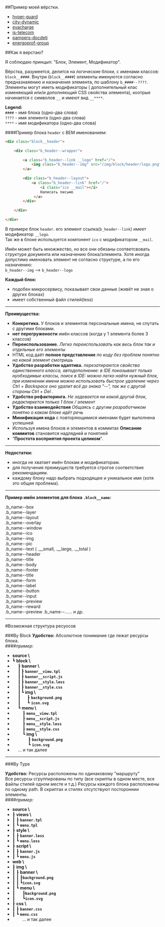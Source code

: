 
##Пример моей вёрстки.

* [hyper-guard](html.andy87.ru/hyper-guard/index.html)
* [city-dynamic](html.andy87.ru/intermobility/city-dynamic/index.html)
* [evacharge](html.andy87.ru/intermobility/evacharge/index.html)
* [is-telecom](html.andy87.ru/intermobility/is-telecom/index.html)
* [pampers-docdeti](html.andy87.ru/pampers-docdeti.pgbonus/index.html)
* [energoprof-group](https://energoprof-group.ru)

##Как я верстаю?

Я соблюдаю принцып: "Блок, Элемент, Модификатор".  

Вёрстка, разумеется, делится на логические блоки, с именами классов: `block__####`. Внутри (`block__####`) элементы 
именуются согласно предназнаяению и назначения элемента, по шаблону `b_####--????`. Элементы могут иметь модификаторы (
дополнительный клас изменяющий или/и дополняющий CSS свойства элемента), коотрые начинается с символов `__` 
 и имеют вид `__****`.

**Legend:**  
`####` - имя блока (одно-два слова)  
`????` - имя элемента (одно-два слова)  
`****` - имя модификатора (одно-два слова)

####Пример блока `header` c BEM именованием:
```HTML
<div class="block__header">
    
    <div class="b_header--wrapper">
        
        <a class="b_header--link __logo" href="/">
            <img class="b_header--img" src="/img/block/header/logo.png" alt="" />
        </a>
        
        <div class="b_header--layout">
            <a class="b_header--link" href="/">
                <i class="ico __mail"></i>
                Написать письмо
             </a>
        </div>
        
    </div>
    
</div>
```

В примере блок `header`. его элемент ссылка(`b_header--link`) имеет модификатор `__logo`.  
Так же в блоке используется компонент `ico` с модификатором `__mail`.

Имён может быть множжество, но все они обязаны соответсвовать структуре документа или назначению блока/элемента.
Хотя иногда допустимо именовать элемент не согласно структуре, а по его назначению:  
`b_header--img` --> `b_header--logo`

**Каждый блок:**
- подобен микросервису, показывает свои данные (живёт не зная о других блоках)
- имеет собственный файл стилей(less)  

-----  

**Преимущества:**
- **Конкретика.** У блоков и элементов персональные имена, не спутать с другими блоками.
- **нет перегружености** имён классов (когда у 1 элемента более 3 классов)
- **Переиспользование.** *Легко переиспользовать как весь блок так и отдельные его элементы*
- HTML код даёт **полное представление** *по коду без проблем понятно на какой элемент смотришь*
- **Удобство разработки адаптива.** *перезатираются свойства единственного класса, 
автодополнение: в IDE показывает только нуобходимые классы, поиск в IDE: можно легко найти нужный блок, 
при изменении имени можно использовать быстрое удаление через Ctrl +  Backspace оно удалит всё до знака "--", 
так же с другой стороны Ctrl + Del .*
- **Удобство рефакторинга.** *Не задевается ни какой другой блок, редактиркется только 1 блок / элемент*
- **Удобство взаимодействия** *Общаясь с другим разработчиком понятно о каком блоке идёт речь*
- **Минификация кода** с повторяющимися именами будет выполнена успешней
- Используя имена блоков и элементов в коммитах **Описание коммитов** становится надлядней и понятней
- "**Простота восприятия проекта целиком**".

-----  

**Недостатки:**
- иногда не хватает имён блокам и модификаторам.  
- для получения преимуществ требуется строгое соответствие рекомендациям.  
- каждому блоку надо выбрать подходящее и уникальное имя (хотя это общяя проблема).

-----  

**Пример имён элементов для блока `.block__name`:**  

.b_name--box  
.b_name--layer  
.b_name--layout  
.b_name--overlay  
.b_name--window  
.b_name--ico  
.b_name--img  
.b_name--pic  
.b_name--text ( .__small, .__large, .__total )  
.b_name--header  
.b_name--title  
.b_name--body  
.b_name--footer  
.b_name--title  
.b_name--form  
.b_name--label  
.b_name--button  
.b_name--input   
.b_name--preview  
.b_name--reward  
.b_name--preview
.b_name--......  и др.

-----  

#Возможная структура ресуосов

###By Block
**Удобство:** Абсолютное понимание где лежат ресурсы блока.  
####*пример:*
- **source \\**  
- ┗ **block \\**  
-   ┠ **banner \\**  
-   ┃ ┠ **`banner__view.tpl`**  
-   ┃ ┠ **`banner__script.js`**  
-   ┃ ┠ **`banner__style.less`**  
-   ┃ ┠ **`banner__style.css`**  
-   ┃ ┗ **img \\**  
-   ┃   ┠ **`background.png`**  
-   ┃   ┗ **`icon.svg`**  
-   ┗ **menu \\**  
-     ┠ **`menu__view.tpl`**  
-     ┠ **`menu__script.js`**  
-     ┠ **`menu__style.less`**  
-     ┠ **`menu__style.css`**  
-     ┗ **img \\**  
-       ┠ **`background.png`**  
-       ┗ **`icon.svg`**  
-   ... и так далее
-----  

###By Type

**Удобство:** Ресурсы расположены по одинаковому "маршруту"  
Все ресурсы сгруппированы по типу (все скрипты в одном месте, все файлы стилей одном месте и т.д.) 
Ресурсы каждого блока расположены по одному path. В скриптах и стилях отсутствуют постороннии элементы.  
####*пример:*  
- **source \\**
- ┠ **views \\**
- ┃ ┠ **`banner.tpl`**  
- ┃ ┗ **`menu.tpl`**  
- ┠ **style \\**
- ┃ ┠ **`banner.less`**  
- ┃ ┗ **`menu.less`**  
- ┠ **script \\**  
- ┃ ┠ **`banner.js`**  
- ┃ ┗ **`menu.js`**  
- **web \\**  
- ┠ **img \\**  
- ┃ ┠ **banner \\**  
- ┃ ┃  ┠**`background.png`**  
- ┃ ┃  ┗**`icon.svg`**  
- ┃ ┗ **menu \\**  
- ┃    ┠**`background.png`**  
- ┃    ┗**`icon.svg`**  
- ┠ **css \\**  
- ┃ ┠ **`banner.css`**  
- ┃ ┗ **`menu.css`**  
-    ... и так далее  